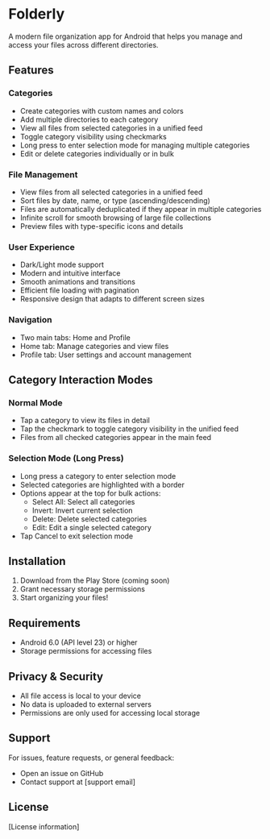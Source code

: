 # Folderly

A modern file organization app for Android that helps you manage and access your files across different directories.

## Features

### Categories
- Create categories with custom names and colors
- Add multiple directories to each category
- View all files from selected categories in a unified feed
- Toggle category visibility using checkmarks
- Long press to enter selection mode for managing multiple categories
- Edit or delete categories individually or in bulk

### File Management
- View files from all selected categories in a unified feed
- Sort files by date, name, or type (ascending/descending)
- Files are automatically deduplicated if they appear in multiple categories
- Infinite scroll for smooth browsing of large file collections
- Preview files with type-specific icons and details

### User Experience
- Dark/Light mode support
- Modern and intuitive interface
- Smooth animations and transitions
- Efficient file loading with pagination
- Responsive design that adapts to different screen sizes

### Navigation
- Two main tabs: Home and Profile
- Home tab: Manage categories and view files
- Profile tab: User settings and account management

## Category Interaction Modes

### Normal Mode
- Tap a category to view its files in detail
- Tap the checkmark to toggle category visibility in the unified feed
- Files from all checked categories appear in the main feed

### Selection Mode (Long Press)
- Long press a category to enter selection mode
- Selected categories are highlighted with a border
- Options appear at the top for bulk actions:
  - Select All: Select all categories
  - Invert: Invert current selection
  - Delete: Delete selected categories
  - Edit: Edit a single selected category
- Tap Cancel to exit selection mode

## Installation

1. Download from the Play Store (coming soon)
2. Grant necessary storage permissions
3. Start organizing your files!

## Requirements

- Android 6.0 (API level 23) or higher
- Storage permissions for accessing files

## Privacy & Security

- All file access is local to your device
- No data is uploaded to external servers
- Permissions are only used for accessing local storage

## Support

For issues, feature requests, or general feedback:
- Open an issue on GitHub
- Contact support at [support email]

## License

[License information] 